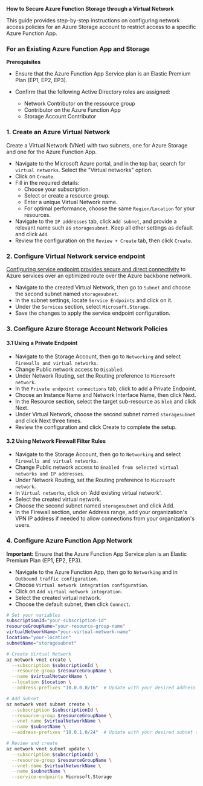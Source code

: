 **How to Secure Azure Function Storage through a Virtual Network**

This guide provides step-by-step instructions on configuring network access policies for an Azure Storage account to restrict access to a specific Azure Function App.

### For an Existing Azure Function App and Storage

**Prerequisites**

- Ensure that the Azure Function App Service plan is an Elastic Premium Plan (EP1, EP2, EP3).
- Confirm that the following Active Directory roles are assigned:

  - Network Contributor on the ressource group
  - Contributor on the Azure Function App
  - Storage Account Contributor


### 1. Create an Azure Virtual Network

Create a Virtual Network (VNet) with two subnets, one for Azure Storage and one for the Azure Function App.

- Navigate to the Microsoft Azure portal, and in the top bar, search for `virtual networks`. Select the "Virtual networks" option.
- Click on `Create`.
- Fill in the required details:
  - Choose your subscription.
  - Select or create a resource group.
  - Enter a unique Virtual Network name.
  - For optimal performance, choose the same `Region/Location` for your resources.
- Navigate to the `IP addresses` tab, click `Add subnet`, and provide a relevant name such as `storagesubnet`. Keep all other settings as default and click `Add`.
- Review the configuration on the `Review + Create` tab, then click `Create`.

### 2. Configure Virtual Network service endpoint

[Configuring service endpoint provides secure and direct connectivity](https://learn.microsoft.com/en-us/azure/virtual-network/virtual-network-service-endpoints-overview) to Azure services over an optimized route over the Azure backbone network.

- Navigate to the created Virtual Network, then go to `Subnet` and choose the second subnet named `storagesubnet`.
- In the subnet settings, locate `Service Endpoints` and click on it.
- Under the `Services` section, select `Microsoft.Storage`.
- Save the changes to apply the service endpoint configuration.

### 3. Configure Azure Storage Account Network Policies

#### 3.1 Using a Private Endpoint

- Navigate to the Storage Account, then go to `Networking` and select `Firewalls and virtual networks`.
- Change Public network access to `Disabled`.
- Under Network Routing, set the Routing preference to `Microsoft network`.
- In the `Private endpoint connections` tab, click to add a Private Endpoint.
- Choose an Instance Name and Network Interface Name, then click Next.
- In the Resource section, select the target sub-resource as `blob` and click Next.
- Under Virtual Network, choose the second subnet named `storagesubnet` and click Next three times.
- Review the configuration and click Create to complete the setup.

#### 3.2 Using Network Firewall Filter Rules

- Navigate to the Storage Account, then go to `Networking` and select `Firewalls and virtual networks`.
- Change Public network access to `Enabled from selected virtual networks and IP addresses`.
- Under Network Routing, set the Routing preference to `Microsoft network`.
- In `Virtual networks`, click on 'Add existing virtual network'.
- Select the created virtual network.
- Choose the second subnet named `storagesubnet` and click Add.
- In the Firewall section, under Address range, add your organization's VPN IP address if needed to allow connections from your organization's users.

### 4. Configure Azure Function App Network

**Important:** Ensure that the Azure Function App Service plan is an Elastic Premium Plan (EP1, EP2, EP3).

- Navigate to the Azure Function App, then go to `Networking` and in `Outbound traffic configuration`.
- Choose `Virtual network integration configuration`.
- Click on `Add virtual network integration`.
- Select the created virtual network.
- Choose the default subnet, then click `Connect`.

```bash
# Set your variables
subscriptionId="your-subscription-id"
resourceGroupName="your-resource-group-name"
virtualNetworkName="your-virtual-network-name"
location="your-location"
subnetName="storagesubnet"

# Create Virtual Network
az network vnet create \
  --subscription $subscriptionId \
  --resource-group $resourceGroupName \
  --name $virtualNetworkName \
  --location $location \
  --address-prefixes "10.0.0.0/16"  # Update with your desired address range

# Add Subnet
az network vnet subnet create \
  --subscription $subscriptionId \
  --resource-group $resourceGroupName \
  --vnet-name $virtualNetworkName \
  --name $subnetName \
  --address-prefixes "10.0.1.0/24"  # Update with your desired subnet address range

# Review and create
az network vnet subnet update \
  --subscription $subscriptionId \
  --resource-group $resourceGroupName \
  --vnet-name $virtualNetworkName \
  --name $subnetName \
  --service-endpoints Microsoft.Storage
```